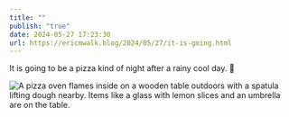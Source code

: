 ```yaml
---
title: ""
publish: "true"
date: 2024-05-27 17:23:30
url: https://ericmwalk.blog/2024/05/27/it-is-going.html
---
```


It is going to be a pizza kind of night after a rainy cool day. 🍕

![A pizza oven flames inside on a wooden table outdoors with a spatula lifting dough nearby. Items like a glass with lemon slices and an umbrella are on the table.](https://ericmwalk.blog/uploads/2024/img-0074.jpeg)